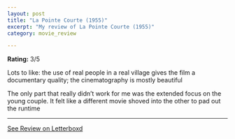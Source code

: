 ```yaml
---
layout: post
title: "La Pointe Courte (1955)"
excerpt: "My review of La Pointe Courte (1955)"
category: movie_review

---
```


**Rating:** 3/5

Lots to like: the use of real people in a real village gives the film a documentary quality; the cinematography is mostly beautiful

The only part that really didn’t work for me was the extended focus on the young couple. It felt like a different movie shoved into the other to pad out the runtime

<hr>

[See Review on Letterboxd](https://boxd.it/3osE1J)
